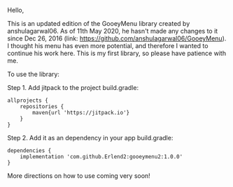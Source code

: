 Hello,

This is an updated edition of the GooeyMenu library created by anshulagarwal06. 
As of 11th May 2020, he hasn't made any changes to it since Dec 26, 2016 (link: https://github.com/anshulagarwal06/GooeyMenu). 
I thought his menu has even more potential, and therefore I wanted to continue his work here.
This is my first library, so please have patience with me.

To use the library:

Step 1. Add jitpack to the project build.gradle:
```
allprojects {
    repositories {
        maven{url 'https://jitpack.io'}
    }
}
```

Step 2. Add it as an dependency in your app build.gradle:

```
dependencies {
    implementation 'com.github.Erlend2:gooeymenu2:1.0.0'
}
```

More directions on how to use coming very soon!
